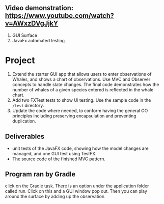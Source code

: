 ## Video demonstration: https://www.youtube.com/watch?v=AWxzDVgJjkY
1. GUI Surface 
2. JavaFx automated testing

# Project
1. Extend the starter GUI app that allows users to enter observations of Whales, and shows a chart of observations.
	Use MVC and Observer concepts to handle state changes. The final code demonstrates how the number of whales of a given species entered is reflected in the whale chart. 
2. Add two FXTest tests to show UI testing. Use the sample code in the `/test` directory.
3. Update the code where needed, to conform having the general OO principles including preserving encapsulation and preventing duplication.

## Deliverables
* unit tests of the JavaFX code, showing how the model changes are managed, and one GUI test using TestFX.
* The source code of the finished MVC pattern.

## Program ran by Gradle 
click on the Gradle task. There is an option under the application folder called run. Click on this and a GUI window
pop out. Then you can play around the surface by adding up the observation.

